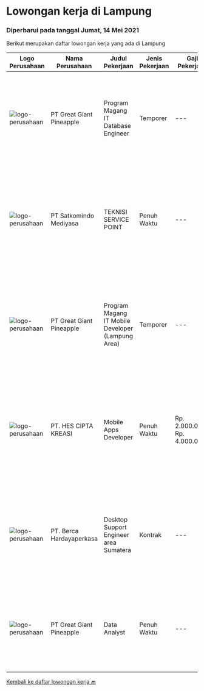 
  # Lowongan kerja di Lampung

  ### Diperbarui pada tanggal Jumat, 14 Mei 2021

  Berikut merupakan daftar lowongan kerja yang ada di Lampung

  |Logo Perusahaan | Nama Perusahaan | Judul Pekerjaan | Jenis Pekerjaan | Gaji Pekerjaan | Lokasi | Deskripsi | Tanggal diunggah | Pranala |
  | -------------- | --------------- | --------------- | --------- | --------- | -------------- | ------- | ----------- | ----------- |
  |![logo-perusahaan](https://image-service-cdn.seek.com.au/a9cfbe111d354fb1258d78b83041fd927add45ba/ee4dce1061f3f616224767ad58cb2fc751b8d2dc)|PT Great Giant Pineapple|Program Magang IT Database Engineer|Temporer|---|Lampung|Requirement: Knowledgeable in SQL Server Analysis, SQL Server Integration, SQL Server Reporting, and SQL Server Configuration Knowledgeable with SAP...|Rabu, 12 Mei 2021|https://www.jobstreet.co.id/id/job/program-magang-it-database-engineer-3522366?token=0~35f479f1-3834-48a0-afee-8e1777d3acf8&sectionRank=1&jobId=jobstreet-id-job-3522366|
|![logo-perusahaan](https://image-service-cdn.seek.com.au/dfc8d2d9ebab8167b33da819549bcb5c21800e2b/ee4dce1061f3f616224767ad58cb2fc751b8d2dc)|PT Satkomindo Mediyasa|TEKNISI SERVICE POINT|Penuh Waktu|---|Bandar Lampung|Kualifikasi : Usia minimal 18 tahun, maksimal 35 tahun Pendidikan min SMK Teknik Komputer Jaringan, Telekomunikasi Jurusan Transmisi Radio Memiliki...|Senin, 10 Mei 2021|https://www.jobstreet.co.id/id/job/teknisi-service-point-3528375?token=0~35f479f1-3834-48a0-afee-8e1777d3acf8&sectionRank=2&jobId=jobstreet-id-job-3528375|
|![logo-perusahaan](https://image-service-cdn.seek.com.au/a9cfbe111d354fb1258d78b83041fd927add45ba/ee4dce1061f3f616224767ad58cb2fc751b8d2dc)|PT Great Giant Pineapple|Program Magang IT Mobile Developer (Lampung Area)|Temporer|---|Lampung|Role and Responsibility : Perform software development tasks and assist in the design and architecture of software applications individually or as a...|Kamis, 13 Mei 2021|https://www.jobstreet.co.id/id/job/program-magang-it-mobile-developer-lampung-area-3523794?token=0~35f479f1-3834-48a0-afee-8e1777d3acf8&sectionRank=3&jobId=jobstreet-id-job-3523794|
|![logo-perusahaan](https://us.123rf.com/450wm/pavelstasevich/pavelstasevich1811/pavelstasevich181101027/112815900-stock-vector-no-image-available-icon-flat-vector.jpg?ver=6)|PT. HES CIPTA KREASI|Mobile Apps Developer|Penuh Waktu|Rp. 2.000.000-Rp. 4.000.000|Bandar Lampung|Dibutuhkan Mobile Apps Developer (Junior) dengan kriteria sebagai berikut: Mampu membuat aplikasi android &amp; iOS Mampu maintenance &amp;...|Rabu, 05 Mei 2021|https://www.jobstreet.co.id/id/job/mobile-apps-developer-3525262?token=0~35f479f1-3834-48a0-afee-8e1777d3acf8&sectionRank=4&jobId=jobstreet-id-job-3525262|
|![logo-perusahaan](https://image-service-cdn.seek.com.au/0c900ac2b5b1a2cf9bee651ce5d069e68ff14c92/ee4dce1061f3f616224767ad58cb2fc751b8d2dc)|PT. Berca Hardayaperkasa|Desktop Support Engineer area Sumatera|Kontrak|---|Lampung|Delivery the implementation and provide PC, Printer, and Networking. Analyze and diagnose technical issues and give fast problem resolution Technical...|Jumat, 30 April 2021|https://www.jobstreet.co.id/id/job/desktop-support-engineer-area-sumatera-3520871?token=0~35f479f1-3834-48a0-afee-8e1777d3acf8&sectionRank=5&jobId=jobstreet-id-job-3520871|
|![logo-perusahaan](https://image-service-cdn.seek.com.au/a9cfbe111d354fb1258d78b83041fd927add45ba/ee4dce1061f3f616224767ad58cb2fc751b8d2dc)|PT Great Giant Pineapple|Data Analyst|Penuh Waktu|---|Lampung|Requirement Excellent data analysis skills, with the ability to pull from many different data sources and provide insights on that dataMinimum 2+...|Jumat, 23 April 2021|https://www.jobstreet.co.id/id/job/data-analyst-3515282?token=0~35f479f1-3834-48a0-afee-8e1777d3acf8&sectionRank=6&jobId=jobstreet-id-job-3515282|


  [Kembali ke daftar lowongan kerja 🔙](../README.md#daftar-lowongan-kerja)
  